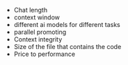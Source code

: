 - Chat length 
- context window 
- different ai models for different tasks
- parallel promoting
- Context integrity
- Size of the file that contains the code
- Price to performance
